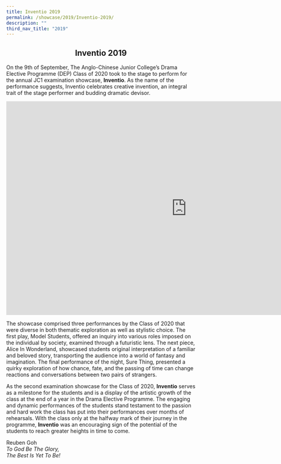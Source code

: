 ```yaml
---
title: Inventio 2019
permalink: /showcase/2019/Inventio-2019/
description: ""
third_nav_title: "2019"
---
```

## <center> Inventio 2019 </center>

On the 9th of September, The Anglo-Chinese Junior College’s Drama Elective Programme (DEP) Class of 2020 took to the stage to perform for the annual JC1 examination showcase,&nbsp;**Inventio**. As the name of the performance suggests, Inventio celebrates creative invention, an integral trait of the stage performer and budding dramatic devisor.

<iframe allowfullscreen="true" height="569" width="960" frameborder="0" src="https://docs.google.com/presentation/d/e/2PACX-1vQj_oH8CngXnX7V7Q62_s2AHlwnNgUDJsAhzH-bGU2WLtiRzXPhxGUd09uDiPN7IydtIw8yGgoWNL62/embed?start=false&amp;loop=false&amp;delayms=3000"></iframe>

The showcase comprised three performances by the Class of 2020 that were diverse in both thematic exploration as well as stylistic choice. The first play, Model Students, offered an inquiry into various roles imposed on the individual by society, examined through a futuristic lens. The next piece, Alice In Wonderland, showcased students original interpretation of a familiar and beloved story, transporting the audience into a world of fantasy and imagination. The final performance of the night, Sure Thing, presented a quirky exploration of how chance, fate, and the passing of time can change reactions and conversations between two pairs of strangers.  

  

As the second examination showcase for the Class of 2020,&nbsp;**Inventio**&nbsp;serves as a milestone for the students and is a display of the artistic growth of the class at the end of a year in the Drama Elective Programme. The engaging and dynamic performances of the students stand testament to the passion and hard work the class has put into their performances over months of rehearsals. With the class only at the halfway mark of their journey in the programme,&nbsp;**Inventio**&nbsp;was an encouraging sign of the potential of the students to reach greater heights in time to come.

  

Reuben Goh<br>
_To God Be The Glory,_<br>
_The Best Is Yet To Be!_